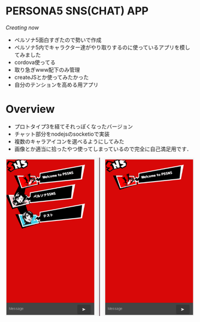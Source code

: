 # PERSONA5 SNS(CHAT) APP
_Creating now_
* ペルソナ5面白すぎたので勢いで作成
* ペルソナ5内でキャラクター達がやり取りするのに使っているアプリを模してみました
* cordova使ってる
* 取り急ぎwww配下のみ管理
* createJSとか使ってみたかった
* 自分のテンションを高める用アプリ

# Overview
* プロトタイプ3を経てそれっぽくなったバージョン
* チャット部分をnodejsのsocketioで実装
* 複数のキャラアイコンを選べるようにしてみた
* 画像とか適当に拾ったやつ使ってしまっているので完全に自己満足用です． 

![demo](https://github.com/73spica/persona_sns/blob/master/demo/persona_sns_proto04.gif)

